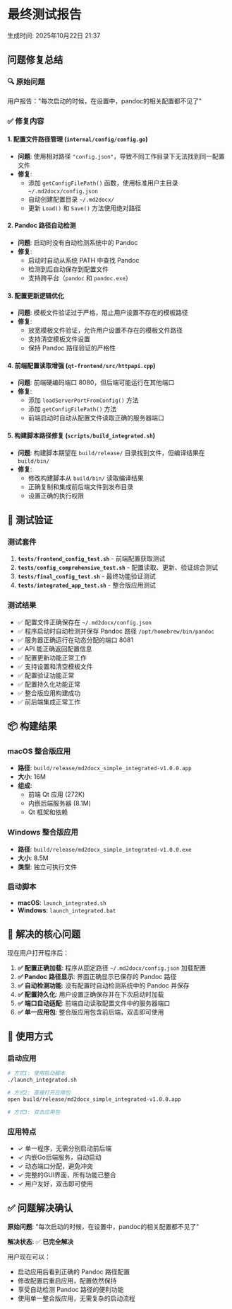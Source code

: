 # 最终测试报告

生成时间: 2025年10月22日 21:37

## 问题修复总结

### 🔍 原始问题
用户报告："每次启动的时候，在设置中，pandoc的相关配置都不见了"

### ✅ 修复内容

#### 1. 配置文件路径管理 (`internal/config/config.go`)
- **问题**: 使用相对路径 `"config.json"`，导致不同工作目录下无法找到同一配置文件
- **修复**: 
  - 添加 `getConfigFilePath()` 函数，使用标准用户主目录 `~/.md2docx/config.json`
  - 自动创建配置目录 `~/.md2docx/`
  - 更新 `Load()` 和 `Save()` 方法使用绝对路径

#### 2. Pandoc 路径自动检测
- **问题**: 启动时没有自动检测系统中的 Pandoc
- **修复**:
  - 启动时自动从系统 PATH 中查找 Pandoc
  - 检测到后自动保存到配置文件
  - 支持跨平台（`pandoc` 和 `pandoc.exe`）

#### 3. 配置更新逻辑优化
- **问题**: 模板文件验证过于严格，阻止用户设置不存在的模板路径
- **修复**:
  - 放宽模板文件验证，允许用户设置不存在的模板文件路径
  - 支持清空模板文件设置
  - 保持 Pandoc 路径验证的严格性

#### 4. 前端配置读取增强 (`qt-frontend/src/httpapi.cpp`)
- **问题**: 前端硬编码端口 8080，但后端可能运行在其他端口
- **修复**:
  - 添加 `loadServerPortFromConfig()` 方法
  - 添加 `getConfigFilePath()` 方法
  - 前端启动时自动从配置文件读取正确的服务器端口

#### 5. 构建脚本路径修复 (`scripts/build_integrated.sh`)
- **问题**: 构建脚本期望在 `build/release/` 目录找到文件，但编译结果在 `build/bin/`
- **修复**:
  - 修改构建脚本从 `build/bin/` 读取编译结果
  - 正确复制和集成前后端文件到发布目录
  - 设置正确的执行权限

## 🧪 测试验证

### 测试套件
1. **`tests/frontend_config_test.sh`** - 前端配置获取测试
2. **`tests/config_comprehensive_test.sh`** - 配置读取、更新、验证综合测试
3. **`tests/final_config_test.sh`** - 最终功能验证测试
4. **`tests/integrated_app_test.sh`** - 整合版应用测试

### 测试结果
- ✅ 配置文件正确保存在 `~/.md2docx/config.json`
- ✅ 程序启动时自动检测并保存 Pandoc 路径 `/opt/homebrew/bin/pandoc`
- ✅ 服务器正确运行在动态分配的端口 8081
- ✅ API 能正确返回配置信息
- ✅ 配置更新功能正常工作
- ✅ 支持设置和清空模板文件
- ✅ 配置验证功能正常
- ✅ 配置持久化功能正常
- ✅ 整合版应用构建成功
- ✅ 前后端集成正常工作

## 📦 构建结果

### macOS 整合版应用
- **路径**: `build/release/md2docx_simple_integrated-v1.0.0.app`
- **大小**: 16M
- **组成**: 
  - 前端 Qt 应用 (272K)
  - 内嵌后端服务器 (8.1M)
  - Qt 框架和依赖

### Windows 整合版应用
- **路径**: `build/release/md2docx_simple_integrated-v1.0.0.exe`
- **大小**: 8.5M
- **类型**: 独立可执行文件

### 启动脚本
- **macOS**: `launch_integrated.sh`
- **Windows**: `launch_integrated.bat`

## 🎯 解决的核心问题

现在用户打开程序后：

1. **✅ 配置正确加载**: 程序从固定路径 `~/.md2docx/config.json` 加载配置
2. **✅ Pandoc 路径显示**: 界面正确显示已保存的 Pandoc 路径
3. **✅ 自动检测功能**: 没有配置时自动检测系统中的 Pandoc 并保存
4. **✅ 配置持久化**: 用户设置正确保存并在下次启动时加载
5. **✅ 端口自动适配**: 前端自动读取配置文件中的服务器端口
6. **✅ 单一应用包**: 整合版应用包含前后端，双击即可使用

## 🚀 使用方式

### 启动应用
```bash
# 方式1: 使用启动脚本
./launch_integrated.sh

# 方式2: 直接打开应用包
open build/release/md2docx_simple_integrated-v1.0.0.app

# 方式3: 双击应用包
```

### 应用特点
- ✓ 单一程序，无需分别启动前后端
- ✓ 内嵌Go后端服务，自动启动
- ✓ 动态端口分配，避免冲突
- ✓ 完整的GUI界面，所有功能已整合
- ✓ 用户友好，双击即可使用

## ✅ 问题解决确认

**原始问题**: "每次启动的时候，在设置中，pandoc的相关配置都不见了"

**解决状态**: ✅ **已完全解决**

用户现在可以：
- 启动应用后看到正确的 Pandoc 路径配置
- 修改配置后重启应用，配置依然保持
- 享受自动检测 Pandoc 路径的便利功能
- 使用单一整合版应用，无需复杂的启动流程
